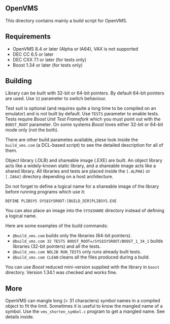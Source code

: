 ## OpenVMS

This directory contains mainly a build script for OpenVMS.

## Requirements

* OpenVMS 8.4 or later (Alpha or IA64), VAX is not supported
* DEC CC 6.5 or later
* DEC CXX 7.1 or later (for tests only)
* Boost 1.34 or later (for tests only)

## Building

Library can be built with 32-bit or 64-bit pointers. By default 64-bit
pointers are used. Use `32` parameter to switch behaviour.

Test suit is optional (and requires quite a long time to be compiled on
an emulator) and is not built by default. Use `TESTS` parameter to
enable tests. Tests require _Boost Unit Test Framefork_ which you must
point out with the `BOOST_ROOT` parameter. On some systems _Boost_
loves either 32-bit or 64-bit mode only (not the both).

There are other build parametes available, plese look inside the
`build_vms.com` (a DCL-based script) to see the detailed description for
all of them.

Object library (.OLB) and shareable image (.EXE) are built. An object
library acts like a widely-known static library, and a shareable image
acts like a shared library. All libraries and tests are placed inside the
`[.ALPHA]` or `[.IA64]` directory depending on a host architecture.

Do not forget to define a logical name for a shareable image of the library
before running programs which use it:

`DEFINE PLIBSYS SYS$SYSROOT:[BUILD_DIR]PLIBSYS.EXE`

You can also place an image into the `SYS$SHARE` directory instead of
defining a logical name.

Here are some examples of the build commands:

* `@build_vms.com` builds only the libraries (64-bit pointers).
* `@build_vms.com 32 TESTS BOOST_ROOT=/SYS$SYSROOT/BOOST_1_34_1` builds
libraries (32-bit pointers) and all the tests.
* `@build_vms.com NOLIB RUN_TESTS` only runs already built tests.
* `@build_vms.com CLEAN` cleans all the files produced during a build.

You can use _Boost_ reduced mini-version supplied with the library in
`boost` directory. Version 1.34.1 was checked and works fine.

## More

OpenVMS can mangle long (> 31 characters) symbol names in a compiled object
to fit the limit. Sometimes it is useful to know the mangled name of a
symbol. Use the `vms_shorten_symbol.c` program to get a mangled name. See
details inside.
